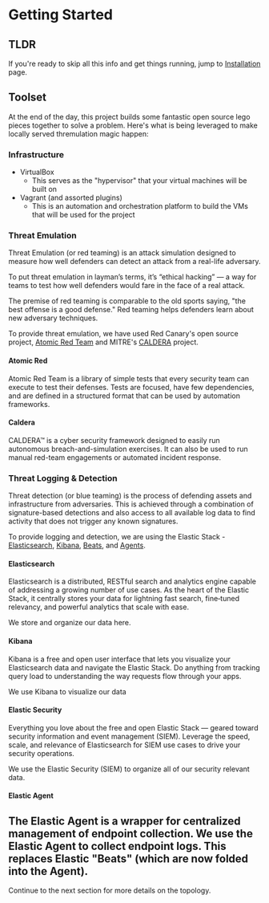# Getting Started

## TLDR

If you're ready to skip all this info and get things running, jump to [Installation](./installation.md) page.

## Toolset

At the end of the day, this project builds some fantastic open source lego pieces together to solve a problem. Here's
what is being leveraged to make locally served thremulation magic happen:

### Infrastructure

- VirtualBox
  - This serves as the "hypervisor" that your virtual machines will be built on
- Vagrant (and assorted plugins)
  - This is an automation and orchestration platform to build the VMs that will be used for the project

### Threat Emulation
Threat Emulation (or red teaming) is an attack simulation designed to measure how well defenders can detect an attack from a real-life adversary.

To put threat emulation in layman’s terms, it’s “ethical hacking” — a way for teams to test how well defenders would fare in the face of a real attack.

The premise of red teaming is comparable to the old sports saying, "the best offense is a good defense." Red teaming helps defenders learn about new adversary techniques.

To provide threat emulation, we have used Red Canary's open source project, [Atomic Red Team](https://atomicredteam.io) and MITRE's [CALDERA](https://github.com/mitre/caldera) project.

#### Atomic Red
Atomic Red Team is a library of simple tests that every security team can execute to test their defenses. Tests are focused, have few dependencies, and are defined in a structured format that can be used by automation frameworks.

#### Caldera
CALDERA™ is a cyber security framework designed to easily run autonomous breach-and-simulation exercises. It can also be used to run manual red-team engagements or automated incident response.

### Threat Logging & Detection
Threat detection (or blue teaming) is the process of defending assets and infrastructure from adversaries. This is achieved through a combination of signature-based detections and also access to all available log data to find activity that does not trigger any known signatures.

To provide logging and detection, we are using the Elastic Stack - [Elasticsearch](https://www.elastic.co/elasticsearch/), [Kibana](https://www.elastic.co/kibana/), [Beats](https://www.elastic.co/beats/), and [Agents](https://www.elastic.co/guide/en/fleet/current/elastic-agent-installation-configuration.html).

#### Elasticsearch
Elasticsearch is a distributed, RESTful search and analytics engine capable of addressing a growing number of use cases. As the heart of the Elastic Stack, it centrally stores your data for lightning fast search, fine‑tuned relevancy, and powerful analytics that scale with ease.

We store and organize our data here.

#### Kibana
Kibana is a free and open user interface that lets you visualize your Elasticsearch data and navigate the Elastic Stack. Do anything from tracking query load to understanding the way requests flow through your apps.

We use Kibana to visualize our data

#### Elastic Security
Everything you love about the free and open Elastic Stack — geared toward security information and event management (SIEM). Leverage the speed, scale, and relevance of Elasticsearch for SIEM use cases to drive your security operations.

We use the Elastic Security (SIEM) to organize all of our security relevant data.

#### Elastic Agent
The Elastic Agent is a wrapper for centralized management of endpoint collection. We use the Elastic Agent to collect endpoint logs. This replaces Elastic "Beats" (which are now folded into the Agent).
---
Continue to the next section for more details on the topology.
